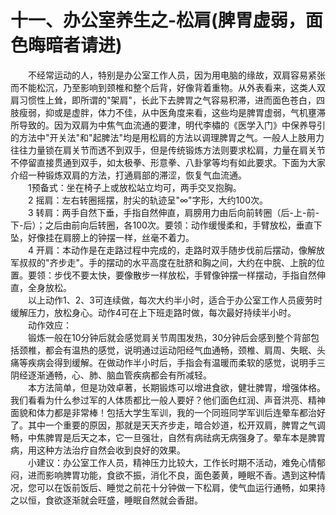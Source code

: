 # 十一、办公室养生之-松肩(脾胃虚弱，面色晦暗者请进)
  
　　不经常运动的人，特别是办公室工作人员，因为用电脑的缘故，双肩容易紧张而不能松沉，乃至影响到颈椎和整个后背，好像背着重物。从外表看来，这类人双肩习惯性上耸，即所谓的"架肩"，长此下去脾胃之气容易积滞，进而面色苍白，四肢瘦弱，抑或是虚胖，体力不佳，从中医角度来看，这些均是脾胃虚弱，气机壅滞所导致的。因为双肩为中焦气血流通的要津，明代李橚的《医学入门》中保养导引的方法中"开关法"和"起脾法"均是用松肩的方法以调理脾胃之气。一般人上肢用力往往力量锁在肩关节而透不到双手，但是传统锻炼方法则要求松肩，力量在肩关节不停留直接贯通到双手，如太极拳、形意拳、八卦掌等均有如此要求。下面为大家介绍一种锻炼双肩的方法，打通肩部的滞涩，恢复气血流通。  
　　1预备式：坐在椅子上或放松站立均可，两手交叉抱胸。  
　　2 摇肩：左右转圈摇摆，肘尖的轨迹呈"∞"字形，大约100次。  
　　3 转肩：两手自然下垂，手指自然伸直，肩膀用力由后向前转圈（后-上-前-下-后）；之后由前向后转圈，各100次。要领：动作缓慢柔和，手臂放松，垂直下坠，好像挂在肩膀上的钟摆一样，丝毫不着力。  
　　4 开肩：本动作是在走路过程中完成的，走路时双手随步伐前后摆动，像解放军叔叔的"齐步走"。手的摆动的水平高度在肚脐和胸之间，大约在中脘、上脘的位置。要领：步伐不要太快，要像散步一样放松，手臂像钟摆一样摆动，手指自然伸直，全身放松。  
　　以上动作1、2、3可连续做，每次大约半小时，适合于办公室工作人员疲劳时缓解压力，放松身心。动作4可在上下班走路时做，每次最好持续半小时。  
　　动作效应：  
　　锻炼一般在10分钟后就会感觉肩关节周围发热，30分钟后会感到整个背部包括颈椎，都会有温热的感觉，说明通过运动阳经气血通畅，颈椎、肩周、失眠、头痛等疾病会得到缓解。在做动作半小时后，手指会有温暖而柔软的感觉，说明手三阴经逐渐通畅，心、肺、脑血管疾病都会有所减轻。  
　　本方法简单，但是功效卓著，长期锻炼可以增进食欲，健壮脾胃，增强体格。我们看看为什么参过军的人体质都比一般人要好？他们面色红润、声音洪亮、精神面貌和体力都是非常棒！包括大学生军训，我的一个同班同学军训后连晕车都治好了。其中一个重要的原因，那就是天天齐步走，暗合妙道，松开双肩，脾胃之气调畅，中焦脾胃是后天之本，它一旦强壮，自然有病祛病无病强身了。晕车本是脾胃病，用这种方法治疗自然会收到良好的效果。  
　　小建议：办公室工作人员，精神压力比较大，工作长时期不活动，难免心情郁闷，进而影响脾胃功能，食欲不振，消化不良，面色萎黄，睡眠不香。遇到这种情况，您可以在饭前饭后、睡觉之前花十分钟做一下松肩，使气血运行通畅，如果持之以恒，食欲逐渐就会旺盛，睡眠自然就会香甜。  